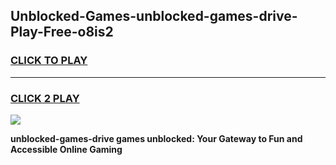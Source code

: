 
## Unblocked-Games-unblocked-games-drive-Play-Free-o8is2
<h3>
<a href="https://premium76.site?title=unblocked-games-drive&ref=20M">CLICK TO PLAY</a></h3>
<hr>

<h3>
<a href="https://premium76.site?title=unblocked-games-drive&ref=20M">CLICK 2 PLAY</a>
  
</h3>

<a href="https://premium76.site?title=unblocked-games-drive&ref=19M"><img src="https://clearcache.store/games.png"></a>


**unblocked-games-drive games unblocked: Your Gateway to Fun and Accessible Online Gaming**
